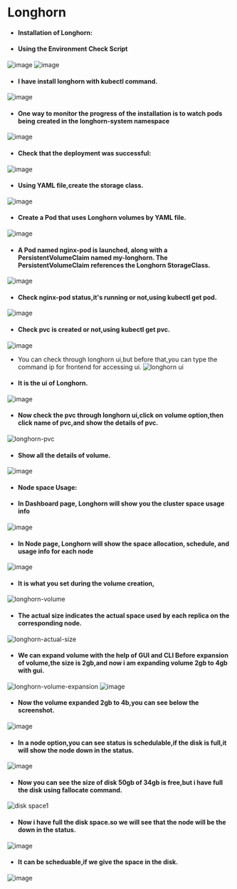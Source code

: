 # Longhorn
- #### Installation of Longhorn:
- #### Using the Environment Check Script
![image](https://user-images.githubusercontent.com/103019032/173506285-dc0ed176-2d86-4f3a-8759-09a41e392d7c.png)
![image](https://user-images.githubusercontent.com/103019032/173506186-54f076f4-da2e-4ccf-970d-7cde1b954999.png)
- #### I have install longhorn with kubectl command.
![image](https://user-images.githubusercontent.com/103019032/173509073-9b6dc415-4b93-4b8a-8d90-754c54c05195.png)
- #### One way to monitor the progress of the installation is to watch pods being created in the longhorn-system namespace
![image](https://user-images.githubusercontent.com/103019032/173509687-8e307794-2601-4fcf-9ee7-026f73c29d50.png)
- #### Check that the deployment was successful:
![image](https://user-images.githubusercontent.com/103019032/173510035-5d1f47f5-2a14-44fb-bd3a-8085abb60102.png)
- #### Using YAML file,create the storage class.
![image](https://user-images.githubusercontent.com/103019032/173511292-0ba2ffa8-8b78-4cf9-8110-bed92d7e3cb1.png)
- #### Create a Pod that uses Longhorn volumes by YAML file.
![image](https://user-images.githubusercontent.com/103019032/173511737-49cc7165-fab4-4164-8b15-2947bd1ba194.png)
- #### A Pod named nginx-pod is launched, along with a PersistentVolumeClaim named my-longhorn. The PersistentVolumeClaim references the Longhorn StorageClass.
![image](https://user-images.githubusercontent.com/103019032/173512336-be688b60-5e0d-4a90-ab0d-24e12925c238.png)
- #### Check nginx-pod status,it's running or not,using kubectl get pod<pod name>.
![image](https://user-images.githubusercontent.com/103019032/173512867-52cef3e2-5c5e-40b6-a6cd-4ce6636384b3.png)
- #### Check pvc is created or not,using kubectl get pvc.
![image](https://user-images.githubusercontent.com/103019032/173513185-1de0bc47-1767-4280-acb4-cc98a969101f.png)
- You can check through longhorn ui,but before that,you can type the command ip for frontend  for accessing ui.
![longhorn ui](https://user-images.githubusercontent.com/103019032/173514979-b341079c-af4d-42b3-a236-8540a8091665.PNG)
- #### It is the ui of Longhorn.
![image](https://user-images.githubusercontent.com/103019032/173515522-5b888a1b-3912-4a28-b706-891db8fcac5f.png)
- #### Now check the pvc through longhorn ui,click on volume option,then click name of pvc,and show the details of pvc.
![longhorn-pvc](https://user-images.githubusercontent.com/103019032/173516616-1ff9766a-42bc-4bf3-9cbe-c894d3fb2759.PNG)
- #### Show all the details of volume.
![image](https://user-images.githubusercontent.com/103019032/173517161-bc194890-19c8-4d6a-a0f8-6ff2b66c6efe.png)
- #### Node space Usage:
- #### In Dashboard page, Longhorn will show you the cluster space usage info
![image](https://user-images.githubusercontent.com/103019032/173517942-b07d22a1-334d-4b0b-817d-285111964035.png)
- #### In Node page, Longhorn will show the space allocation, schedule, and usage info for each node
![image](https://user-images.githubusercontent.com/103019032/173518084-e572330e-9ca7-4bb7-9268-49443b8fa7e0.png)
- #### It is what you set during the volume creation,
![longhorn-volume](https://user-images.githubusercontent.com/103019032/173547659-206c4e56-9c48-42df-a63d-2e0e2e87214b.PNG)
- #### The actual size indicates the actual space used by each replica on the corresponding node.
![longhorn-actual-size](https://user-images.githubusercontent.com/103019032/173548294-58d6f629-eb6e-4fbb-9249-7879c833fb98.PNG)
- #### We can expand volume with the help of GUI and CLI Before expansion of volume,the size is 2gb,and now i am expanding volume 2gb to 4gb with gui.
![longhorn-volume-expansion](https://user-images.githubusercontent.com/103019032/173550058-4114ab8e-edc3-43b1-8b98-1ceeca53ac37.PNG)
![image](https://user-images.githubusercontent.com/103019032/173550300-2e660cf6-b6e2-4595-b710-6f5bc23aa58b.png)
- #### Now the volume expanded 2gb to 4b,you can see below the screenshot.
![image](https://user-images.githubusercontent.com/103019032/173551111-42e4b24a-857c-450b-ae33-9d5ad0b7f1fa.png)
- #### In a node option,you can see status is schedulable,if the disk is full,it will show the node down in the status.
![image](https://user-images.githubusercontent.com/103019032/173730023-f29e8e44-4d02-4905-a42c-d3eeec21fe6e.png)
- #### Now you can see the size of disk 50gb of 34gb is free,but i have full the disk using fallocate command.
 ![disk space1](https://user-images.githubusercontent.com/103019032/173730866-fa5da305-6850-4242-9086-9528834f8a59.PNG)
- #### Now i have full the disk space.so we will see that the node will be the down in the status.
![image](https://user-images.githubusercontent.com/103019032/173732185-c44794ab-d9cc-4a40-9bd9-01c426aa43dc.png)
- #### It can be scheduable,if we give the space in the disk.
![image](https://user-images.githubusercontent.com/103019032/173733772-431fb8c9-1de1-4557-9eb6-6ca096418c06.png)


  


